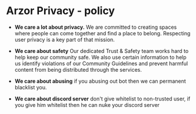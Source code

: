 # Arzor Privacy - policy


- **We care a lot about privacy.**
We are committed to creating spaces where people can come together and find a place to belong. Respecting user privacy is a key part of that mission.

- **We care about safety**
Our dedicated Trust & Safety team works hard to help keep our community safe. We also use certain information to help us identify violations of our Community Guidelines and prevent harmful content from being distributed through the services. 

- **We care about abusing**
if you abusing out bot then we can permanent blacklist you.

- **We care about discord server**
don't give whitelist to non-trusted user, if you give him whitelist then he can nuke your discord server
